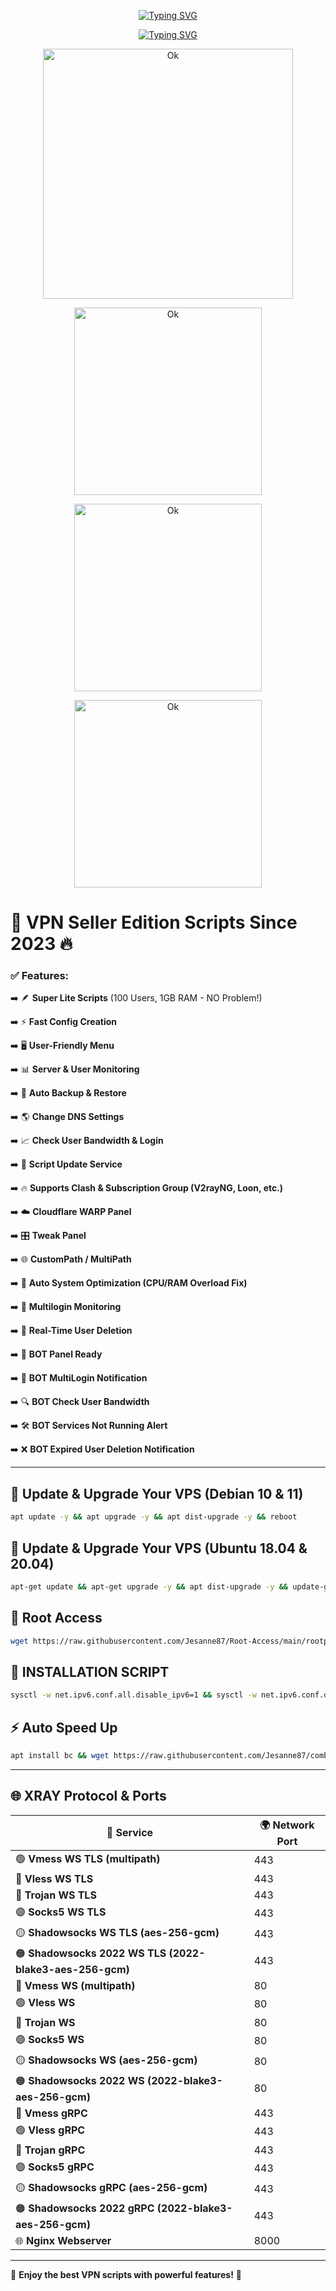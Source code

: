 <p align="center">
<a href="https://git.io/typing-svg"><img src="https://readme-typing-svg.herokuapp.com?font=%09%F0%9D%94%90%F0%9D%94%9E%F0%9D%94%B1%F0%9D%94%A5+%F0%9D%94%89%F0%9D%94%AF%F0%9D%94%9E%F0%9D%94%A8%F0%9D%94%B1%F0%9D%94%B2%F0%9D%94%AF&weight=800&size=32&duration=0.1&pause=1&color=F7CD1FFB&center=true&width=435&lines=%F0%9D%95%8A%CC%B6%CD%9F%CC%B6%F0%9D%95%94%CC%B6%CD%9F%CC%B6%F0%9D%95%A3%CC%B6%CD%9F%CC%B6%F0%9D%95%9A%CC%B6%CD%9F%CC%B6%F0%9D%95%A1%CC%B6%CD%9F%CC%B6%F0%9D%95%A5%CC%B6%CD%9F%CC%B6+%CC%B6%CD%9F%CC%B6%F0%9D%95%8F%CC%B6%CD%9F%CC%B6-%CC%B6%CD%9F%CC%B6%F0%9D%95%A3%CC%B6%CD%9F%CC%B6%F0%9D%95%92%CC%B6%CD%9F%CC%B6%F0%9D%95%AA%CC%B6%CD%9F%CC%B6" alt="Typing SVG" /></a>
</p>
<p align="center">
<a href="https://git.io/typing-svg"><img src="https://readme-typing-svg.herokuapp.com?font=%09%F0%9D%94%90%F0%9D%94%9E%F0%9D%94%B1%F0%9D%94%A5+%F0%9D%94%89%F0%9D%94%AF%F0%9D%94%9E%F0%9D%94%A8%F0%9D%94%B1%F0%9D%94%B2%F0%9D%94%AF&weight=800&size=32&duration=0.1&pause=1&color=F7CD1FFB&center=true&width=435&lines=%F0%9F%85%B9%F0%9F%86%82%F0%9F%85%BF%F0%9F%85%B7%F0%9F%85%B0%F0%9F%85%BD%F0%9F%86%83%F0%9F%85%BE%F0%9F%85%BC" alt="Typing SVG" /></a>
 <p align="center">
<img src="https://github.com/Jesanne87/examples/blob/main/lateesstt.png?raw=true)?r=82s" width="400" alt="Ok"/></a></p>
 <p align="center">
<img src="https://github.com/Jesanne87/examples/blob/main/bandwidth.png?raw=true)?r=82s" width="300" alt="Ok"/></a></p>
 <p align="center">
<img src="https://github.com/Jesanne87/examples/blob/main/userlist.png?raw=true)?r=82s" width="300" alt="Ok"/></a></p>
 <p align="center">
<img src="https://github.com/Jesanne87/examples/blob/main/warpmenu.png?raw=true)?r=82s" width="300" alt="Ok"/></a></p>

# 🚀 VPN Seller Edition Scripts Since 2023 🔥

### ✅ Features:
➡️ 🪶 **Super Lite Scripts** (100 Users, 1GB RAM - NO Problem!)</p>
➡️ ⚡ **Fast Config Creation**</p>
➡️ 🖥️ **User-Friendly Menu**</p>
➡️ 📊 **Server & User Monitoring**</p>
➡️ 🔄 **Auto Backup & Restore**</p>
➡️ 🌎 **Change DNS Settings**</p>
➡️ 📈 **Check User Bandwidth & Login**</p>
➡️ 🔧 **Script Update Service**</p>
➡️ 🔥 **Supports Clash & Subscription Group (V2rayNG, Loon, etc.)**</p>
➡️ ☁️ **Cloudflare WARP Panel**</p>
➡️ 🎛️ **Tweak Panel**</p>
➡️ 🌐 **CustomPath / MultiPath**</p>
➡️ 🚀 **Auto System Optimization (CPU/RAM Overload Fix)**</p>
➡️ 👀 **Multilogin Monitoring**</p>
➡️ 🛑 **Real-Time User Deletion**</p>
➡️ 🤖 **BOT Panel Ready**</p>
➡️ 🚨 **BOT MultiLogin Notification**</p>
➡️ 🔍 **BOT Check User Bandwidth**</p>
➡️ 🛠️ **BOT Services Not Running Alert**</p>
➡️ ❌ **BOT Expired User Deletion Notification**</p>

---

## 🔄 Update & Upgrade Your VPS (Debian 10 & 11)
```bash
apt update -y && apt upgrade -y && apt dist-upgrade -y && reboot
```

## 🔄 Update & Upgrade Your VPS (Ubuntu 18.04 & 20.04)
```bash
apt-get update && apt-get upgrade -y && apt dist-upgrade -y && update-grub && sleep 2 && reboot
```

## 🔑 Root Access
```bash
wget https://raw.githubusercontent.com/Jesanne87/Root-Access/main/rootpass.sh && chmod +x rootpass.sh && ./rootpass.sh
```

## 🚀 INSTALLATION SCRIPT
```bash
sysctl -w net.ipv6.conf.all.disable_ipv6=1 && sysctl -w net.ipv6.conf.default.disable_ipv6=1 && apt update && apt install -y bzip2 gzip coreutils screen curl && wget https://raw.githubusercontent.com/Jesanne87/combo/main/xray.sh && chmod +x xray.sh && sed -i -e 's/\r$//' xray.sh && ./xray.sh
```

## ⚡ Auto Speed Up
```bash
apt install bc && wget https://raw.githubusercontent.com/Jesanne87/combo/main/addon/autoclear/autoclear.sh && chmod +x autoclear.sh && ./autoclear.sh
```

---

## 🌐 XRAY Protocol & Ports

| 🔌 **Service** | 🌍 **Network Port** |
|--------------|----------------|
| 🟢 **Vmess WS TLS (multipath)** | 443 |
| 🔵 **Vless WS TLS** | 443 |
| 🔴 **Trojan WS TLS** | 443 |
| 🟣 **Socks5 WS TLS** | 443 |
| 🟡 **Shadowsocks WS TLS (aes-256-gcm)** | 443 |
| 🟠 **Shadowsocks 2022 WS TLS (2022-blake3-aes-256-gcm)** | 443 |
| 🔵 **Vmess WS (multipath)** | 80 |
| 🟢 **Vless WS** | 80 |
| 🔴 **Trojan WS** | 80 |
| 🟣 **Socks5 WS** | 80 |
| 🟡 **Shadowsocks WS (aes-256-gcm)** | 80 |
| 🟠 **Shadowsocks 2022 WS (2022-blake3-aes-256-gcm)** | 80 |
| 🔵 **Vmess gRPC** | 443 |
| 🟢 **Vless gRPC** | 443 |
| 🔴 **Trojan gRPC** | 443 |
| 🟣 **Socks5 gRPC** | 443 |
| 🟡 **Shadowsocks gRPC (aes-256-gcm)** | 443 |
| 🟠 **Shadowsocks 2022 gRPC (2022-blake3-aes-256-gcm)** | 443 |
| 🌐 **Nginx Webserver** | 8000 |

---

🎉 **Enjoy the best VPN scripts with powerful features!** 🚀
